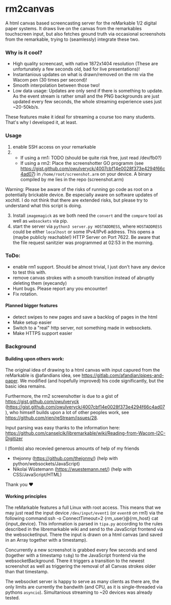 # rm2canvas
A html canvas based screencasting server for the reMarkable 1/2 digital paper systems.
It draws live on the canvas from the remarkables touchscreen input, but also fetches ground truth via occasional screenshots from the remarkable, trying to (seamlessly) integrate these two.


### Why is it cool?
- High quality screencast, with native 1872x1404 resolution (These are unfortunately a few seconds old, bad for live presentations)!
- Instantanious updates on what is drawn/removed on the rm via the Wacom pen (30 times per second)!
- Smooth interpolation between those two!
- Low data usage: Updates are only send if there is something to update. As the event stream is rather small and the PNG backgrounds are just updated every few seconds, the whole streaming experience uses just ~20-50kb/s.

These features make it ideal for streaming a course too many students. That's why I developed it, at least.

### Usage
1) enable SSH access on your remarkable
2) - If using a rm1: TODO (should be quite risk free, just read /dev/fb0?)
   - If using a rm2: Place the screenshotter GO programm (see https://gist.github.com/owulveryck/4007cbf14e0028f373e4294f66c4ad07) in `/home/root/screenshot.arm` on your device. A binary compiled by me lies in the repo (screenshot.arm) 
  
  Warning: Please be aware of the risks of running go code as root on a potentially brickable device. Be especially aware on software updates of xochitl. I do not think that there are extended risks, but please try to understand what this script is doing.
  
3) Install `imagemagick` as we both need the `convert` and the `compare` tool as well as `websockets` via pip.
4) start the server via `python3 server.py HOSTADDRESS`, where `HOSTADDRESS` could be either `localhost` or some IPv4/IPv6 address. This opens a (maybe publicly reachable!) HTTP Server on Port 7622. Be aware that the file request sanitzier was programmed at 02:53 in the morning.




### ToDo:
- enable rm1 support. Should be almost trivial, I just don't have any device to test this with.
- remove canvas strokes with a smooth transition instead of abruptly deleting them (eyecandy)
- Hunt bugs. Please report any you encounter!
- Fix rotation.

#### Planned bigger features
- detect swipes to new pages and save a backlog of pages in the html
- Make setup easier
- Switch to a "real" http server, not something made in websockets. 
- Make HTTPS support easier


### Background

#### Building upon others work:
The original idea of drawing to a html canvas with input capured from the reMarkable is @afandians idea, see https://gitlab.com/afandian/pipes-and-paper.
We modified (and hopefully improved) his code significantly, but the basic idea remains.

Furthermore, the rm2 screenshotter is due to a gist of https://gist.github.com/owulveryck (https://gist.github.com/owulveryck/4007cbf14e0028f373e4294f66c4ad07),
who himself builds upon a lot of other peoples work, see https://github.com/rien/reStream/issues/28.

Input parsing was easy thanks to the information here: https://github.com/canselcik/libremarkable/wiki/Reading-from-Wacom-I2C-Digitizer

I (flomlo) also recevied generous amounts of help of my friends
- thejonny (https://github.com/thejonny/)  (help with python/websockets/JavaScript)
- Nikolai Wüstemann (https://wuestemann.net/) (help with CSS/JavaScript/HTML)

Thank you ♥


#### Working principles
The reMarkable features a full Linux with root access. This means that we may just read the input device `/dev/input/event1` (or `event0` on rm1) via 
the following command:ssh -o ConnectTimeout=2 {rm_user}@{rm_host} cat {input_device}. This information is parsed in `tipa.py` according to the rules described in the libremarkable wiki and send to the JavaScript frontend via the websocketInput. 
There the input is drawn on a html canvas (and saved in an Array together with a timestamp).

Concurrently a new screenshot is grabbed every few seconds and send (together with a timestamp `tsBg`) to the JavaScript frontend via the websocketBackground. There it triggers a transition to the newest screenshot as well as triggering the removal of all Canvas strokes older than that timestamp.


The websocket server is happy to serve as many clients as there are, the only limits are currently the bandwith (and CPU, as it is single-threaded via pythons `asyncio`).
Simultanious streaming to ~20 devices was already tested.




